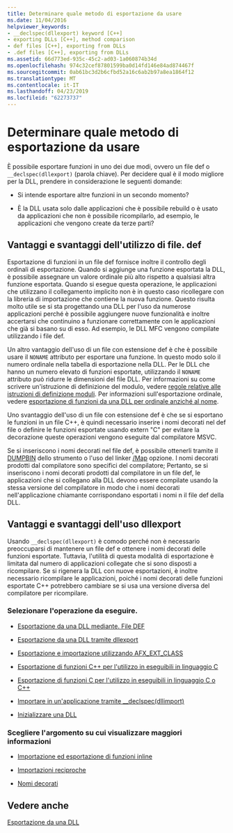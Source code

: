```yaml
---
title: Determinare quale metodo di esportazione da usare
ms.date: 11/04/2016
helpviewer_keywords:
- __declspec(dllexport) keyword [C++]
- exporting DLLs [C++], method comparison
- def files [C++], exporting from DLLs
- .def files [C++], exporting from DLLs
ms.assetid: 66d773ed-935c-45c2-ad03-1a060874b34d
ms.openlocfilehash: 974c32cef87801599ba0d14fd146e84ad874467f
ms.sourcegitcommit: 0ab61bc3d2b6cfbd52a16c6ab2b97a8ea1864f12
ms.translationtype: MT
ms.contentlocale: it-IT
ms.lasthandoff: 04/23/2019
ms.locfileid: "62273737"
---
```

# <a name="determine-which-exporting-method-to-use"></a>Determinare quale metodo di esportazione da usare

È possibile esportare funzioni in uno dei due modi, ovvero un file def o `__declspec(dllexport)` (parola chiave). Per decidere qual è il modo migliore per la DLL, prendere in considerazione le seguenti domande:

- Si intende esportare altre funzioni in un secondo momento?

- È la DLL usata solo dalle applicazioni che è possibile rebuild o è usato da applicazioni che non è possibile ricompilarlo, ad esempio, le applicazioni che vengono create da terze parti?

## <a name="pros-and-cons-of-using-def-files"></a>Vantaggi e svantaggi dell'utilizzo di file. def

Esportazione di funzioni in un file def fornisce inoltre il controllo degli ordinali di esportazione. Quando si aggiunge una funzione esportata la DLL, è possibile assegnare un valore ordinale più alto rispetto a qualsiasi altra funzione esportata. Quando si esegue questa operazione, le applicazioni che utilizzano il collegamento implicito non è in questo caso ricollegare con la libreria di importazione che contiene la nuova funzione. Questo risulta molto utile se si sta progettando una DLL per l'uso da numerose applicazioni perché è possibile aggiungere nuove funzionalità e inoltre accertarsi che continuino a funzionare correttamente con le applicazioni che già si basano su di esso. Ad esempio, le DLL MFC vengono compilate utilizzando i file def.

Un altro vantaggio dell'uso di un file con estensione def è che è possibile usare il `NONAME` attributo per esportare una funzione. In questo modo solo il numero ordinale nella tabella di esportazione nella DLL. Per le DLL che hanno un numero elevato di funzioni esportate, utilizzando il `NONAME` attributo può ridurre le dimensioni del file DLL. Per informazioni su come scrivere un'istruzione di definizione del modulo, vedere [regole relative alle istruzioni di definizione moduli](reference/rules-for-module-definition-statements.md). Per informazioni sull'esportazione ordinale, vedere [esportazione di funzioni da una DLL per ordinale anziché al nome](exporting-functions-from-a-dll-by-ordinal-rather-than-by-name.md).

Uno svantaggio dell'uso di un file con estensione def è che se si esportano le funzioni in un file C++, è quindi necessario inserire i nomi decorati nel def file o definire le funzioni esportate usando extern "C" per evitare la decorazione queste operazioni vengono eseguite dal compilatore MSVC.

Se si inseriscono i nomi decorati nel file def, è possibile ottenerli tramite il [DUMPBIN](reference/dumpbin-reference.md) dello strumento o l'uso del linker [/Map](reference/map-generate-mapfile.md) opzione. I nomi decorati prodotti dal compilatore sono specifici del compilatore; Pertanto, se si inseriscono i nomi decorati prodotti dal compilatore in un file def, le applicazioni che si collegano alla DLL devono essere compilate usando la stessa versione del compilatore in modo che i nomi decorati nell'applicazione chiamante corrispondano esportati i nomi n il file def della DLL.

## <a name="pros-and-cons-of-using-declspecdllexport"></a>Vantaggi e svantaggi dell'uso dllexport

Usando `__declspec(dllexport)` è comodo perché non è necessario preoccuparsi di mantenere un file def e ottenere i nomi decorati delle funzioni esportate. Tuttavia, l'utilità di questa modalità di esportazione è limitata dal numero di applicazioni collegate che si sono disposti a ricompilare. Se si rigenera la DLL con nuove esportazioni, è inoltre necessario ricompilare le applicazioni, poiché i nomi decorati delle funzioni esportate C++ potrebbero cambiare se si usa una versione diversa del compilatore per ricompilare.

### <a name="what-do-you-want-to-do"></a>Selezionare l'operazione da eseguire.

- [Esportazione da una DLL mediante. File DEF](exporting-from-a-dll-using-def-files.md)

- [Esportazione da una DLL tramite dllexport](exporting-from-a-dll-using-declspec-dllexport.md)

- [Esportazione e importazione utilizzando AFX_EXT_CLASS](exporting-and-importing-using-afx-ext-class.md)

- [Esportazione di funzioni C++ per l'utilizzo in eseguibili in linguaggio C](exporting-cpp-functions-for-use-in-c-language-executables.md)

- [Esportazione di funzioni C per l'utilizzo in eseguibili in linguaggio C o C++](exporting-c-functions-for-use-in-c-or-cpp-language-executables.md)

- [Importare in un'applicazione tramite __declspec(dllimport)](importing-into-an-application-using-declspec-dllimport.md)

- [Inizializzare una DLL](run-time-library-behavior.md#initializing-a-dll)

### <a name="what-do-you-want-to-know-more-about"></a>Scegliere l'argomento su cui visualizzare maggiori informazioni

- [Importazione ed esportazione di funzioni inline](importing-and-exporting-inline-functions.md)

- [Importazioni reciproche](mutual-imports.md)

- [Nomi decorati](reference/decorated-names.md)

## <a name="see-also"></a>Vedere anche

[Esportazione da una DLL](exporting-from-a-dll.md)

